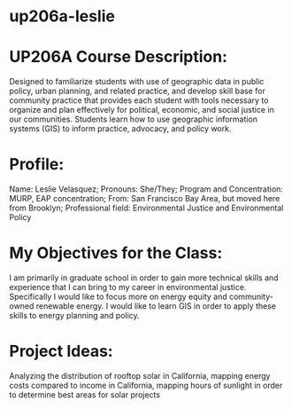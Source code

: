 # up206a-leslie
# UP206A Course Description: 
Designed to familiarize students with use of geographic data in public policy, urban planning, and related practice, and develop skill base for community practice that provides each student with tools necessary to organize and plan effectively for political, economic, and social justice in our communities. Students learn how to use geographic information systems (GIS) to inform practice, advocacy, and policy work. 
# Profile:
Name: Leslie Velasquez;
Pronouns: She/They;
Program and Concentration: MURP, EAP concentration;
From: San Francisco Bay Area, but moved here from Brooklyn;
Professional field: Environmental Justice and Environmental Policy
# My Objectives for the Class:
I am primarily in graduate school in order to gain more technical skills and experience that I can bring to my career in environmental justice. Specifically I would like to focus more on energy equity and community-owned renewable energy. I would like to learn GIS in order to apply these skills to energy planning and policy. 
# Project Ideas:
Analyzing the distribution of rooftop solar in California, mapping energy costs compared to income in California, mapping hours of sunlight in order to determine best areas for solar projects
